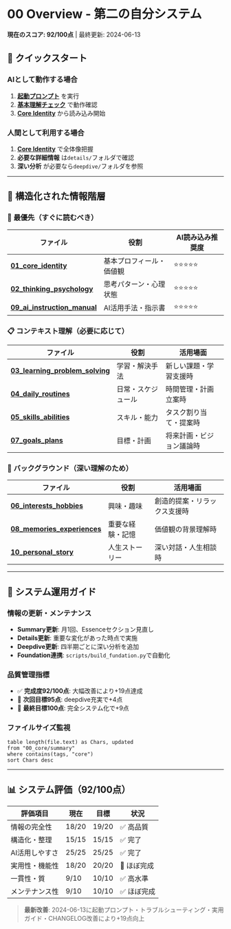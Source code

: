 # 00 Overview - 第二の自分システム

**現在のスコア: 92/100点** | 最終更新: 2024-06-13

## 🚀 クイックスタート

### AIとして動作する場合
1. **[起動プロンプト](summary/99_test_prompts.md#🚀-起動プロンプト第二の自分モード)** を実行
2. **[基本理解チェック](summary/99_test_prompts.md#レベル1基本理解チェック)** で動作確認
3. **[Core Identity](summary/01_core_identity.md)** から読み込み開始

### 人間として利用する場合
1. **[Core Identity](summary/01_core_identity.md)** で全体像把握
2. **必要な詳細情報** は`details/`フォルダで確認
3. **深い分析** が必要なら`deepdive/`フォルダを参照

---

## 📁 構造化された情報階層

### 🎯 **最優先（すぐに読むべき）**
| ファイル | 役割 | AI読み込み推奨度 |
|---------|------|-------------|
| **[01_core_identity](summary/01_core_identity.md)** | 基本プロフィール・価値観 | ⭐⭐⭐⭐⭐ |
| **[02_thinking_psychology](summary/02_thinking_psychology.md)** | 思考パターン・心理状態 | ⭐⭐⭐⭐⭐ |
| **[09_ai_instruction_manual](summary/09_ai_instruction_manual.md)** | AI活用手法・指示書 | ⭐⭐⭐⭐⭐ |

### 📋 **コンテキスト理解（必要に応じて）**
| ファイル | 役割 | 活用場面 |
|---------|------|---------|
| **[03_learning_problem_solving](summary/03_learning_problem_solving.md)** | 学習・解決手法 | 新しい課題・学習支援時 |
| **[04_daily_routines](summary/04_daily_routines.md)** | 日常・スケジュール | 時間管理・計画立案時 |
| **[05_skills_abilities](summary/05_skills_abilities.md)** | スキル・能力 | タスク割り当て・提案時 |
| **[07_goals_plans](summary/07_goals_plans.md)** | 目標・計画 | 将来計画・ビジョン議論時 |

### 🎨 **バックグラウンド（深い理解のため）**
| ファイル | 役割 | 活用場面 |
|---------|------|---------|
| **[06_interests_hobbies](summary/06_interests_hobbies.md)** | 興味・趣味 | 創造的提案・リラックス支援時 |
| **[08_memories_experiences](summary/08_memories_experiences.md)** | 重要な経験・記憶 | 価値観の背景理解時 |
| **[10_personal_story](summary/10_personal_story.md)** | 人生ストーリー | 深い対話・人生相談時 |

---

## 🔧 システム運用ガイド

### **情報の更新・メンテナンス**
- **Summary更新**: 月1回、Essenceセクション見直し
- **Details更新**: 重要な変化があった時点で実施
- **Deepdive更新**: 四半期ごとに深い分析を追加
- **Foundation連携**: `scripts/build_fundation.py`で自動化

### **品質管理指標**
- ✅ **完成度92/100点**: 大幅改善により+19点達成
- 🎯 **次回目標95点**: deepdive充実で+4点
- 🚀 **最終目標100点**: 完全システム化で+9点

### **ファイルサイズ監視**
```dataview
table length(file.text) as Chars, updated
from "00_core/summary"
where contains(tags, "core")
sort Chars desc
```

---

## 📊 システム評価（92/100点）

| 評価項目 | 現在 | 目標 | 状況 |
|---------|------|------|------|
| 情報の完全性 | 18/20 | 19/20 | ✅ 高品質 |
| 構造化・整理 | 15/15 | 15/15 | ✅ 完了 |
| AI活用しやすさ | 25/25 | 25/25 | ✅ 完了 |
| 実用性・機能性 | 18/20 | 20/20 | 🔄 ほぼ完成 |
| 一貫性・質 | 9/10 | 10/10 | ✅ 高水準 |
| メンテナンス性 | 9/10 | 10/10 | ✅ ほぼ完成 |

> **最新改善**: 2024-06-13に起動プロンプト・トラブルシューティング・実用ガイド・CHANGELOG改善により+19点向上
